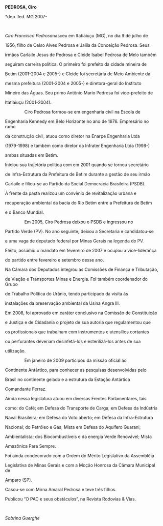 **PEDROSA, Ciro**



\*dep. fed. MG 2007-



               



*Ciro Francisco Pedrosa*nasceu em Itatiaiuçu (MG), no dia 9 de julho de

1956, filho de Celso Alves Pedrosa e Jalila da Conceição Pedrosa. Seus

irmãos Carlaile Jesus de Pedrosa e Cleide Isabel Pedrosa de Melo também

seguiram carreira política. O primeiro foi prefeito da cidade mineira de

Betim (2001-2004 e 2005-) e Cleide foi secretária de Meio Ambiente da

mesma prefeitura (2001-2004 e 2005-) e diretora-geral do Instituto

Mineiro das Águas. Seu primo Antônio Mario Pedrosa foi vice-prefeito de

Itatiaiuçu (2001-2004).



                Ciro Pedrosa formou-se em engenharia civil na Escola de

Engenharia Kennedy em Belo Horizonte no ano de 1976. Empresário no ramo

da construção civil, atuou como diretor na Enarpe Engenharia Ltda

(1979-1998) e também como diretor da Infrater Engenharia Ltda (1998-)

ambas situadas em Betim.



Iniciou sua trajetória política com em 2001 quando se tornou secretário

de Infra-Estrutura da Prefeitura de Betim durante a gestão de seu irmão

Carlaile e filiou-se ao Partido da Social Democracia Brasileira (PSDB).

À frente da pasta realizou um convênio de revitalização urbana e

recuperação ambiental da bacia do Rio Betim entre a Prefeitura de Betim

e o Banco Mundial. 



                Em 2005, Ciro Pedrosa deixou o PSDB e ingressou no

Partido Verde (PV). No ano seguinte, deixou a Secretaria e candidatou-se

a uma vaga de deputado federal por Minas Gerais na legenda do PV.

Eleito, assumiu o mandato em fevereiro de 2007 e ocupou a vice-liderança

do partido entre fevereiro e setembro desse ano.



Na Câmara dos Deputados integrou as Comissões de Finança e Tributação,

de Viação e Transportes Minas e Energia. Foi também coordenador do Grupo

de Trabalho Política do Urânio, tendo participado da visita às

instalações da preservação ambiental da Usina Angra III. 



Em 2008, foi aprovado em caráter conclusivo na Comissão de Constituição

e Justiça e de Cidadania o projeto de sua autoria que regulamentou que

os profissionais que trabalham com instrumentos e utensílios cortantes

ou perfurantes deveriam desinfetá-los e esterilizá-los antes de sua

utilização.



                Em janeiro de 2009 participou da missão oficial ao

Continente Antártico, para conhecer as pesquisas desenvolvidas pelo

Brasil no continente gelado e a estrutura da Estação Antártica

Comandante Ferraz.              



Ainda nessa legislatura atuou em diversas Frentes Parlamentares, tais

como: do Café; em Defesa do Transporte de Carga; em Defesa da Indústria

Naval Brasileira; em Defesa do Voto aberto; em Defesa da Infra-Estrutura

Nacional; do Petróleo e Gás; Mista em Defesa do Aquífero Guarani;

Ambientalista; dos Biocombustíveis e da energia Verde Renovável; Mista

Amazônica Para Sempre.



Foi ainda condecorado com a Ordem do Mérito Legislativo da Assembléia

Legislativa de Minas Gerais e com a Moção Honrosa da Câmara Municipal de

Amparo (SP).



Casou-se com Mirna Amaral Pedrosa e teve três filhos.



Publicou “O PAC e seus obstáculos”, na Revista Rodovias & Vias.



 



*Sabrina Guerghe*



 



